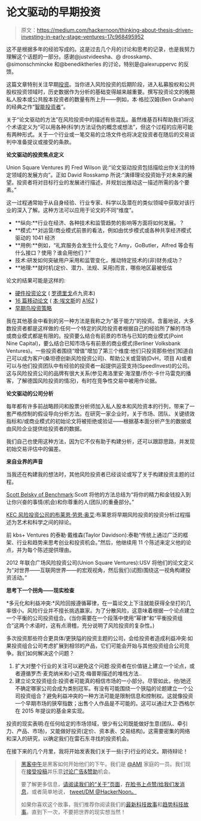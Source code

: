 # 论文驱动的早期投资

> 原文：<https://medium.com/hackernoon/thinking-about-thesis-driven-investing-in-early-stage-ventures-17c968495952>

这不是根据多年的经验写成的。这是过去几个月的讨论和思考的记录，也是我努力理解这个话题的一部分。感谢@justvideesha、@ drosskamp、@simonschmincke 和@benediktherles 的讨论，特别是@alexruppervc 的反馈。

这篇文章特别关注早期[投资](https://hackernoon.com/tagged/investing)。当你进入风险投资的后期阶段，进入私募股权和公共股权投资领域时，历史数据作为分析的基础变得越来越重要。撰写投资论文的晚期私人股本或公共股本投资者的数量有所上升——例如，本·格拉汉姆(Ben Graham)的经典之作“[智能投资者](https://www.amazon.de/Intelligent-Investor-Benjamin-Graham/dp/0060555661)”。

关于“论文驱动的方法”在风险投资中的描述有些混乱。虽然维基百科帮助我们将这个术语定义为“可以用各种(科学)方法证伪的概念或想法”，但这个过程的应用可能有两种形式。关于一个行业或一笔交易的立场文件也将决定投资者在随后的交易谈判中准备提议或接受的条款。

**论文驱动的投资焦点定义**

Union Square Ventures 的 Fred Wilson 说:“论文驱动投资包括描绘出你关注的特定领域的发展方向”。正如 David Rosskamp 所说:“演绎理论投资始于对未来的展望。投资者将对目标行业的发展进行描述，并规划出推动这一描述所需的各个要素。”

这一过程通常始于从自身经验、行业专家、科学以及潜在的类似领域中获取对该行业的深入了解。这种方法可以应用于论文的不同“维度”。

*   **纵向:**行业在经济、各种技术和监管趋势的影响等方面将如何发展。？
*   **模式:**对运营/商业模式前景的看法，例如由优步模式或各种共享经济模式驱动的 1041 经济
*   **用例:**例如，“礼宾服务会发生什么变化？Amy，GoButler，Alfred 等会有什么接口？使用？谁会用他们？”
*   技术:研发如何突破用户采用和监管变化，推动特定技术的(非)财务成功？
*   **地理:**就时机(定价、潜力、法规、采用)而言，哪些地区最被低估

论文的结果可能是这样的:

*   [硬件投资论文](/point-nine-news/haas-an-investment-thesis-for-hardware-startups-e3500c8d7007#.qam7pwa0k) ( [罗德里戈](/@decodingVC)点九资本)
*   [16 篇移动论文](http://ben-evans.com/benedictevans/2015/12/15/16-mobile-theses) ( [本·埃文斯](http://ben-evans.com)的 [A16Z](http://a16z.com) )
*   [早期鸟投资策略](/birds-view/earlybirds-investment-strategy-what-we-like-to-invest-in-ac94b250ab12#.gkvapzxm9)

我在其他基金中看到的另一种方法是我称之为“基于能力”的投资。含蓄地说，大多数投资者都是这样做的:任何一个特定的风险投资者根据自己的经验所了解的市场或商业模式都是有限的。投资要么结合有前景的市场与已知的商业模式(Point Nine Capital)，要么结合已知市场与有前景的商业模式(Berliner Volksbank Ventures)。一些投资者围绕“增值”增加了第三个维度:他们只投资那些他们知道自己可以成为客户(桑坦德创新风险投资公司)、帮助公关或营销(DvH，项目 A)或者可以与他们投资团队中有经验的投资者一起提供运营支持(SpeedInvest)的公司。这与风险投资公司的品牌有很大关系(参见弗洛里安·海涅曼/乔尔·卡什马雷克的播客，了解德国风险投资的情况)，有时在竞争性交易中被用作论据。

**论文驱动的公司分析**

每年都有许多前战略顾问和股票分析师加入私人股本和风险资本的行列，带来了一套严格控制的假设导向分析方法。在研究一家企业时，关于市场、团队、关键绩效指标和/或商业模式的初始论文将被拒绝或验证——根据基本面分析产生的数据或由风险企业提供给投资者的数据。

我们自己也使用这种方法，因为它不仅有助于构建分析，还可以跟踪思路，并发现初始交易评估中的偏差。

**来自业界的声音**

当我还在构建我的想法时，其他风险投资者已经谈论或写了关于构建投资主题的过程。

[Scott Belsky of Benchmark](/@scottbelsky/makers-investors-stay-in-your-overlaps-5295ad920d17#.2lhqaont1):Scott 将他的方法总结为“将你的精力和金钱投入到让你兴奋的事情(机会)和你尊重的人(团队)的重叠部分。”

[KEC 风险投资公司的布莱恩·劳恩·奥艾](http://innovationfootprints.com/notes-on-early-stage-technology-investing-art-science-or-both/):布莱恩将早期风险投资的投资分析过程描述为艺术和科学之间的辩论。

前 kbs+ Ventures 的泰勒·戴维森(Taylor Davidson):泰勒“传统上通过广泛的框架、行业和趋势来思考创业和投资机会。”然后，他继续用 11 个陈述来定义他的论点，并为每个陈述提供理由。

2012 年联合广场风险投资公司(Union Square Ventures):USV 将他们的论文定义为“对世界——互联网世界——的宏观视角，然后我们(试图)围绕这一视角构建投资活动。”

**思考下一个拐角——现实检查**

*多元化和利益冲突:*风险回报遵循幂律，在一篇论文上下注就能获得全垒打的几率很小。风险行业并不擅长挑选赢家。为了分散风险，这意味着根据一个论点建立一个平衡的公司投资组合。(当你需要在一个段落中使用“幂律”和“平衡投资组合”这两个术语时，这有点滑稽，充分说明了风险投资的复杂性。)

多次投资那些符合更具体/更狭隘的投资主题的公司，会给投资者造成利益冲突:如果投资组合公司考虑扩展到相邻的产品，它们可能会开始与其他投资组合公司竞争。我们如何解决这个问题？

1.  扩大对整个行业的关注可以避免这个问题:投资者在价值链上建立一个论点，或者遵循罗杰·麦克纳米和小迈克·梅普斯描述的堆栈方法..
2.  建立论文投资组合:投资者可能真的相信市场的一小部分。尽管如此，他/她还不确定哪家公司会成为类别冠军。有没有可能围绕一个狭隘的论题建立一个公司投资组合？避免利益冲突的一种方法可能是限制信息和控制权。这就像投资一个早期市场的狭窄指数；出售个人作品是不可能的。这可以通过大卫·西格尔在 2015 年提议的基金来实现。

投资的现实表明:在任何给定的市场领域，很少有公司既能做好生意(团队、牵引力、产品、市场)，又能做好投资(定价、资本表、交易结构)。这需要密集的网络和深入的研究，以确定我们在雷石东寻找的投资机会。

在接下来的几个月里，我将开始发表我们关于一些(子)行业的论文。期待辩论！

> [黑客中午](http://bit.ly/Hackernoon)是黑客如何开始他们的下午。我们是 [@AMI](http://bit.ly/atAMIatAMI) 家庭的一员。我们现在[接受投稿](http://bit.ly/hackernoonsubmission)并乐意[讨论广告&赞助](mailto:partners@amipublications.com)机会。
> 
> 要了解更多信息，[请阅读我们的“关于”页面](https://goo.gl/4ofytp)，[在脸书上点赞/给我们发消息](http://bit.ly/HackernoonFB)，或者简单地说， [tweet/DM @HackerNoon。](https://goo.gl/k7XYbx)
> 
> 如果你喜欢这个故事，我们推荐你阅读我们的[最新科技故事](http://bit.ly/hackernoonlatestt)和[趋势科技故事](https://hackernoon.com/trending)。直到下一次，不要把世界的现实想当然！